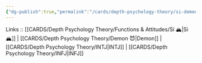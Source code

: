 ```yaml
---
{"dg-publish":true,"permalink":"/cards/depth-psychology-theory/si-demon/","created":"2023-01-05T12:12:41.726+01:00","updated":"2023-02-26T16:42:11.413+01:00"}
---
```


Links :: [[CARDS/Depth Psychology Theory/Functions & Attitudes/Si 🏔️\|Si 🏔️]] | [[CARDS/Depth Psychology Theory/Demon 😈\|Demon]] | [[CARDS/Depth Psychology Theory/INTJ\|INTJ]] | [[CARDS/Depth Psychology Theory/INFJ\|INFJ]] 

